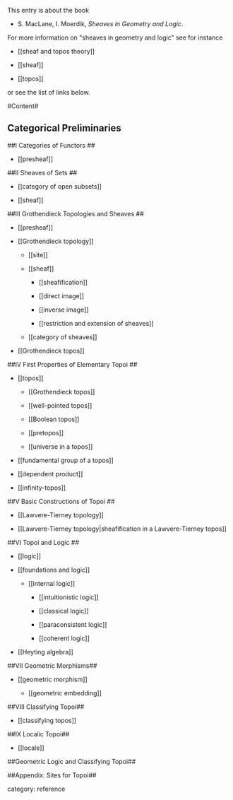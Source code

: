 This entry is about the book

* S. MacLane, I. Moerdik, _Sheaves in Geometry and Logic_.

For more information on "sheaves in geometry and logic" see for instance

* [[sheaf and topos theory]]

* [[sheaf]]

* [[topos]]

or see the list of links below.

#Content#


## Categorical Preliminaries ##



##I Categories of Functors ##

* [[presheaf]]

##II Sheaves of Sets ##

* [[category of open subsets]]

* [[sheaf]]

##III Grothendieck Topologies and Sheaves ##

* [[presheaf]]

* [[Grothendieck topology]]

  * [[site]]

  * [[sheaf]]

    * [[sheafification]]

    * [[direct image]]
 
    * [[inverse image]]

    * [[restriction and extension of sheaves]]

  * [[category of sheaves]]

* [[Grothendieck topos]]

##IV First Properties of Elementary Topoi ##


* [[topos]]

  * [[Grothendieck topos]]

  * [[well-pointed topos]]

  * [[Boolean topos]]

  * [[pretopos]]

  * [[universe in a topos]]


* [[fundamental group of a topos]]

* [[dependent product]]




* [[infinity-topos]]



##V Basic Constructions of Topoi ##

* [[Lawvere-Tierney topology]]

* [[Lawvere-Tierney topology|sheafification in a Lawvere-Tierney topos]]


##VI Topoi and Logic ##

* [[logic]]

* [[foundations and logic]]

  * [[internal logic]]

    * [[intuitionistic logic]]
 
    * [[classical logic]]

    * [[paraconsistent logic]]

    * [[coherent logic]]

* [[Heyting algebra]]


##VII Geometric Morphisms##

* [[geometric morphism]]

  * [[geometric embedding]]


##VIII Classifying Topoi##

* [[classifying topos]]


##IX Localic Topoi##

* [[locale]]


##Geometric Logic and Classifying Topoi##


##Appendix: Sites for Topoi##



category: reference